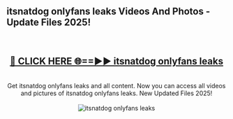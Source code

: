 <h2>itsnatdog onlyfans leaks Videos And Photos - Update Files 2025!</h2>
<br>
<div align="center">
<h2><a href="https://linkcuts.com/hfmhzwbr" rel="nofollow">🔴 CLICK HERE 🌐==►► itsnatdog onlyfans leaks</a></h2>
<br>
Get itsnatdog onlyfans leaks and all content. Now you can access all videos and pictures of itsnatdog onlyfans leaks. New Updated Files 2025!
<br>
<br>
<a href="https://linkcuts.com/hfmhzwbr" rel="nofollow" data-target="animated-image.originalLink"><img src="https://i.ibb.co.com/WyWwxjT/player-gif2.gif" alt="itsnatdog onlyfans leaks" style="max-width: 100%; display: inline-block;" data-target="animated-image.originalImage"></a>
</div>
<br>